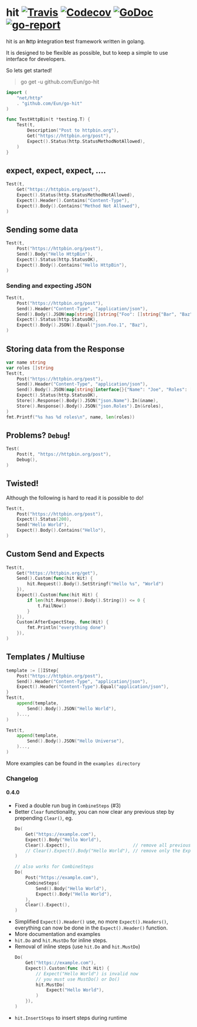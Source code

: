 # hit [![Travis](https://img.shields.io/travis/Eun/go-hit.svg)](https://travis-ci.org/Eun/go-hit) [![Codecov](https://img.shields.io/codecov/c/github/Eun/go-hit.svg)](https://codecov.io/gh/Eun/go-hit) [![GoDoc](https://godoc.org/github.com/Eun/go-hit?status.svg)](https://godoc.org/github.com/Eun/go-hit) [![go-report](https://goreportcard.com/badge/github.com/Eun/go-hit)](https://goreportcard.com/report/github.com/Eun/go-hit)
hit is an **h**ttp **i**ntegration **t**est framework written in golang.

It is designed to be flexible as possible, but to keep a simple to use interface for developers.

So lets get started!

> go get -u github.com/Eun/go-hit

```go
import (
	"net/http"
	. "github.com/Eun/go-hit"
)

func TestHttpBin(t *testing.T) {
    Test(t,
        Description("Post to httpbin.org"),
        Get("https://httpbin.org/post"),
        Expect().Status(http.StatusMethodNotAllowed),
    )
}
``` 

## expect, expect, expect, ....
```go
Test(t,
    Get("https://httpbin.org/post"),
    Expect().Status(http.StatusMethodNotAllowed),
    Expect().Header().Contains("Content-Type"),
    Expect().Body().Contains("Method Not Allowed"),
)
``` 

## Sending some data
```go
Test(t,
    Post("https://httpbin.org/post"),
    Send().Body("Hello HttpBin"),
    Expect().Status(http.StatusOK),
    Expect().Body().Contains("Hello HttpBin"), 
)
``` 


### Sending and expecting JSON
```go
Test(t,
    Post("https://httpbin.org/post"),
    Send().Header("Content-Type", "application/json"),
    Send().Body().JSON(map[string][]string{"Foo": []string{"Bar", "Baz"}}),
    Expect().Status(http.StatusOK),
    Expect().Body().JSON().Equal("json.Foo.1", "Baz"),
)
``` 


## Storing data from the Response
```go
var name string
var roles []string
Test(t,
    Post("https://httpbin.org/post"),
    Send().Header("Content-Type", "application/json"),
    Send().Body().JSON(map[string]interface{}{"Name": "Joe", "Roles": []string{"Admin", "Developer"}}),
    Expect().Status(http.StatusOK),
    Store().Response().Body().JSON("json.Name").In(&name),
    Store().Response().Body().JSON("json.Roles").In(&roles),
)
fmt.Printf("%s has %d roles\n", name, len(roles))
``` 

## Problems? `Debug`!
```go
Test(
    Post(t, "https://httpbin.org/post"),
    Debug(),
)
```

## Twisted!
Although the following is hard to read it is possible to do!
```go
Test(t,
    Post("https://httpbin.org/post"),
    Expect().Status(200),
    Send("Hello World"),
    Expect().Body().Contains("Hello"),
)
```

## Custom Send and Expects
```go
Test(t,
    Get("https://httpbin.org/get"),
    Send().Custom(func(hit Hit) {
        hit.Request().Body().SetStringf("Hello %s", "World")
    }),
    Expect().Custom(func(hit Hit) {
        if len(hit.Response().Body().String()) <= 0 {
            t.FailNow()
        }
    }),
    Custom(AfterExpectStep, func(Hit) {
        fmt.Println("everything done")
    }),
)
```

## Templates / Multiuse
```go
template := []IStep{
    Post("https://httpbin.org/post"),
    Send().Header("Content-Type", "application/json"),
    Expect().Header("Content-Type").Equal("application/json"),
}
Test(t,
    append(template,
        Send().Body().JSON("Hello World"),
    )...,
)

Test(t,
    append(template,
        Send().Body().JSON("Hello Universe"),
    )...,
)
```
More examples can be found in the `examples directory`

### Changelog
#### 0.4.0
* Fixed a double run bug in `CombineSteps` (#3)
* Better `Clear` functionality, you can now clear any previous step by prepending `Clear()`,
eg. 
  ```go
  Do(
      Get("https://example.com"),
      Expect().Body("Hello World"),
      Clear().Expect(),                        // remove all previous Expect() steps
      // Clear().Expect().Body("Hello World"), // remove only the Expect().Body("Hello World") step
  )
  
  // also works for CombineSteps
  Do(
      Post("https://example.com"),        
      CombineSteps(
          Send().Body("Hello World"),
          Expect().Body("Hello World"),
      ),
      Clear().Expect(),
  )
  ```
* Simplified `Expect().Header()` use, no more `Expect().Headers()`,
everything can now be done in the `Expect().Header()` function.
* More documentation and examples
* `hit.Do` and `hit.MustDo` for inline steps.
* Removal of inline steps (use `hit.Do` and `hit.MustDo`)
  ```go
  Do(
      Get("https://example.com"),
      Expect().Custon(func (hit Hit) {
          // Expect("Hello World") is invalid now
          // you must use MustDo() or Do()
          hit.MustDo(
              Expect("Hello World"),
          )
      }),
  )
  ```
* `hit.InsertSteps` to insert steps during runtime